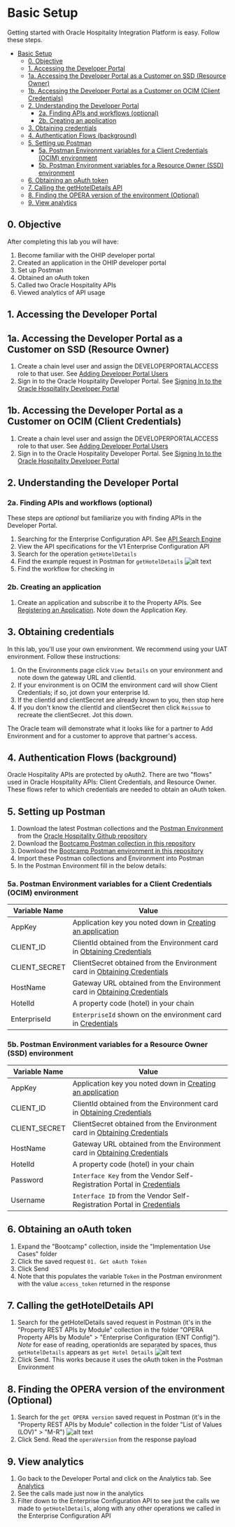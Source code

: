 # Basic Setup

Getting started with Oracle Hospitality Integration Platform is easy.  Follow these steps.

- [Basic Setup](#basic-setup)
  - [0. Objective](#0-objective)
  - [1. Accessing the Developer Portal](#1-accessing-the-developer-portal)
  - [1a. Accessing the Developer Portal as a Customer on SSD (Resource Owner)](#1a-accessing-the-developer-portal-as-a-customer-on-ssd-resource-owner)
  - [1b. Accessing the Developer Portal as a Customer on OCIM (Client Credentials)](#1b-accessing-the-developer-portal-as-a-customer-on-ocim-client-credentials)
  - [2. Understanding the Developer Portal](#2-understanding-the-developer-portal)
    - [2a. Finding APIs and workflows (optional)](#2a-finding-apis-and-workflows-optional)
    - [2b. Creating an application](#2b-creating-an-application)
  - [3. Obtaining credentials](#3-obtaining-credentials)
  - [4. Authentication Flows (background)](#4-authentication-flows-background)
  - [5. Setting up Postman](#5-setting-up-postman)
    - [5a. Postman Environment variables for a Client Credentials (OCIM) environment](#5a-postman-environment-variables-for-a-client-credentials-ocim-environment)
    - [5b. Postman Environment variables for a Resource Owner (SSD) environment](#5b-postman-environment-variables-for-a-resource-owner-ssd-environment)
  - [6. Obtaining an oAuth token](#6-obtaining-an-oauth-token)
  - [7. Calling the getHotelDetails API](#7-calling-the-gethoteldetails-api)
  - [8. Finding the OPERA version of the environment (Optional)](#8-finding-the-opera-version-of-the-environment-optional)
  - [9. View analytics](#9-view-analytics)

## 0. Objective

After completing this lab you will have:

1. Become familiar with the OHIP developer portal
2. Created an application in the OHIP developer portal
3. Set up Postman
4. Obtained an oAuth token
5. Called two Oracle Hospitality APIs
6. Viewed analytics of API usage

## 1. Accessing the Developer Portal

## 1a. Accessing the Developer Portal as a Customer on SSD (Resource Owner)

1. Create a chain level user and assign the DEVELOPERPORTALACCESS role to that user.  See [Adding Developer Portal Users](https://docs.oracle.com/en/industries/hospitality/integration-platform/ohipu/t_users_adding_customers.htm)
2. Sign in to the Oracle Hospitality Developer Portal.  See [Signing In to the Oracle Hospitality Developer Portal](https://docs.oracle.com/en/industries/hospitality/integration-platform/ohipu/t_signing_in_to_the_developer_portal-01.htm)

## 1b. Accessing the Developer Portal as a Customer on OCIM (Client Credentials)

1. Create a chain level user and assign the DEVELOPERPORTALACCESS role to that user.  See [Adding Developer Portal Users](https://docs.oracle.com/en/industries/hospitality/integration-platform/ohipu/t_users_adding_customers_ocim.htm)
2. Sign in to the Oracle Hospitality Developer Portal.  See [Signing In to the Oracle Hospitality Developer Portal](https://docs.oracle.com/en/industries/hospitality/integration-platform/ohipu/t_signing_in_to_the_developer_portal_ocim.htm)

## 2. Understanding the Developer Portal

### 2a. Finding APIs and workflows (optional)

These steps are *optional* but familiarize you with finding APIs in the Developer Portal.

1. Searching for the Enterprise Configuration API.  See [API Search Engine](https://docs.oracle.com/en/industries/hospitality/integration-platform/ohipu/ch_discover_and_subscribe_to_APIs.htm#OHIPU-APISearchEngine-3C569607)
2. View the API specifications for the V1 Enterprise Configuration API
3. Search for the operation `getHotelDetails`
4. Find the example request in Postman for `getHotelDetails` ![alt text](images/getting_started_2_4.png "screenshot of Oracle Hospitality Integration Platform developer portal searching for getHotelDetails highlighting the method to get to the Postman sample")
5. Find the workflow for checking in

### 2b. Creating an application

1. Create an application and subscribe it to the Property APIs.  See [Registering an Application](https://docs.oracle.com/en/industries/hospitality/integration-platform/ohipu/c_register_and_manage_applications.htm#OHIPU-CreatingAnApplication-D59E4A5D).  Note down the Application Key.

## 3. Obtaining credentials

In this lab, you'll use your own environment.  We recommend using your UAT environment.  Follow these instructions:

1. On the Environments page click `View Details` on your environment and note down the gateway URL and clientId.
2. If your environment is on OCIM the environment card will show Client Credentials; if so, jot down your enterprise Id.
3. If the clientId and clientSecret are already known to you, then stop here
4. If you don't know the clientId and clientSecret then click `Reissue` to recreate the clientSecret.  Jot this down.

The Oracle team will demonstrate what it looks like for a partner to Add Environment and for a customer to approve that partner's access.

## 4. Authentication Flows (background)

Oracle Hospitality APIs are protected by oAuth2.  There are two "flows" used in Oracle Hospitality APIs: Client Credentials, and Resource Owner.  These flows refer to which credentials are needed to obtain an oAuth token.

## 5. Setting up Postman

1. Download the latest Postman collections and the [Postman Environment](https://github.com/oracle/hospitality-api-docs/blob/main/postman-collections/oracle-hospitality-property.postman_environment.json) from the [Oracle Hospitality Github repository](https://github.com/oracle/hospitality-api-docs/tree/main/postman-collections)
2. Download the [Bootcamp Postman collection in this repository](Bootcamp.postman_collection.json)
3. Download the [Bootcamp Postman environment in this repository](Bootcamp.postman_environment.json)
4. Import these Postman collections and Environment into Postman
5. In the Postman Environment fill in the below details:

### 5a. Postman Environment variables for a Client Credentials (OCIM) environment

| **Variable Name** | **Value** |
| --- | --- |
| AppKey | Application key you noted down in [Creating an application](#2b-creating-an-application) |
| CLIENT_ID | ClientId obtained from the Environment card in [Obtaining Credentials](#3-obtaining-credentials) |
| CLIENT_SECRET | ClientSecret obtained from the Environment card in [Obtaining Credentials](#3-obtaining-credentials) |
| HostName | Gateway URL obtained from the Environment card in [Obtaining Credentials](#3-obtaining-credentials) |
| HotelId | A property code (hotel) in your chain |
| EnterpriseId | `EnterpriseId` shown on the environment card in [Credentials](#3-obtaining-credentials) |

### 5b. Postman Environment variables for a Resource Owner (SSD) environment

| **Variable Name** | **Value** |
| --- | --- |
| AppKey | Application key you noted down in [Creating an application](#2b-creating-an-application) |
| CLIENT_ID | ClientId obtained from the Environment card in [Obtaining Credentials](#3-obtaining-credentials) |
| CLIENT_SECRET | ClientSecret obtained from the Environment card in [Obtaining Credentials](#3-obtaining-credentials) |
| HostName | Gateway URL obtained from the Environment card in [Obtaining Credentials](#3-obtaining-credentials) |
| HotelId | A property code (hotel) in your chain |
| Password | `Interface Key` from the Vendor Self-Registration Portal in [Credentials](#3-obtaining-credentials) |
| Username | `Interface ID` from the Vendor Self-Registration Portal in [Credentials](#3-obtaining-credentials) |

## 6. Obtaining an oAuth token

1. Expand the "Bootcamp" collection, inside the "Implementation Use Cases" folder
2. Click the saved request `01. Get oAuth Token`
3. Click Send
4. Note that this populates the variable `Token` in the Postman environment with the value `access_token` returned in the response

## 7. Calling the getHotelDetails API

1. Search for the getHotelDetails saved request in Postman (it's in the "Property REST APIs by Module" collection in the folder "OPERA Property APIs by Module" > "Enterprise Configuration (ENT Config)").  *Note* for ease of reading, operationIds are separated by spaces, thus `getHotelDetails` appears as `get Hotel Details` ![alt text](images/getting_started_7_1.png "Searching for get Hotel Details in the Postman collections")
2. Click Send.  This works because it uses the oAuth token in the Postman Environment

## 8. Finding the OPERA version of the environment (Optional)

1. Search for the `get OPERA version` saved request in Postman (it's in the "Property REST APIs by Module" collection in the folder "List of Values (LOV)" > "M-R") ![alt text](images/getting_started_8_1.png "Searching for get OPERA version in the Postman collections")
2. Click Send.  Read the `operaVersion` from the response payload

## 9. View analytics

1. Go back to the Developer Portal and click on the Analytics tab.  See [Analytics](https://docs.oracle.com/en/industries/hospitality/integration-platform/ohipu/c_analytics.htm#OHIPU-Analytics-EC725F0D)
2. See the calls made just now in the analytics
3. Filter down to the Enterprise Configuration API to see just the calls we made to `getHotelDetails`, along with any other operations we called in the Enterprise Configuration API
